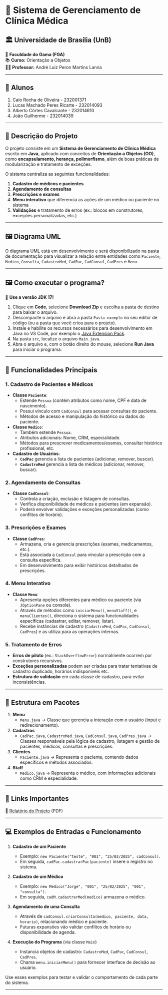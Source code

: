 # 📌 **Sistema de Gerenciamento de Clínica Médica**

## 🏛️ Universidade de Brasília (UnB)  
📍 **Faculdade do Gama (FGA)**  
📚 **Curso:** Orientação a Objetos  
👨‍🏫 **Professor:** André Luiz Peron Martins Lanna  

---

## 👥 **Alunos**  
1. Caio Rocha de Oliveira - 232001371  
2. Lucas Machado Peres Ricarte - 232014093  
3. Alberto Côrtes Cavalcante - 232014610  
4. João Guilherme - 232014039  

---

## 📖 **Descrição do Projeto**  
O projeto consiste em um **Sistema de Gerenciamento de Clínica Médica** escrito em **Java**, aplicado com conceitos de **Orientação a Objetos (OO)**, como **encapsulamento, herança, polimorfismo**, além de boas práticas de modularização e tratamento de exceções.  

O sistema centraliza as seguintes funcionalidades:  
1. **Cadastro de médicos e pacientes**  
2. **Agendamento de consultas**  
3. **Prescrições e exames**  
4. **Menu interativo** que diferencia as ações de um médico ou paciente no sistema  
5. **Validações** e tratamento de erros (ex.: blocos em construtores, exceções personalizadas, etc.)

---

## 🖼️ **Diagrama UML**  
O diagrama UML está em desenvolvimento e será disponibilizado na pasta de documentação para visualizar a relação entre entidades como `Paciente`, `Medico`, `Consulta`, `CadastroMed`, `CadPac`, `CadConsul`, `CadPres` e `Menu`.

---

## 🖼️ **Como executar o programa?**

📌 **Use a versão JDK 17!**

1. Clique em **Code**, selecione **Download Zip** e escolha a pasta de destino para baixar o arquivo.  
2. Descompacte o arquivo e abra a pasta `Pasta-exemplo` no seu editor de código (ou a pasta que você criou para o projeto).  
3. Instale e habilite os recursos necessários para desenvolvimento em Java no VS Code, por exemplo o [Java Extension Pack](https://marketplace.visualstudio.com/items?itemName=vscjava.vscode-java-pack).  
4. Na pasta `src`, localize o arquivo `Main.java`.  
5. Abra o arquivo e, com o botão direito do mouse, selecione **Run Java** para iniciar o programa.  

---

## 🎯 **Funcionalidades Principais**

### 1. Cadastro de Pacientes e Médicos  
- **Classe `Paciente`**:  
  - Estende `Pessoa` (contém atributos como nome, CPF e data de nascimento).  
  - Possui vínculo com `CadConsul` para acessar consultas do paciente.  
  - Métodos de acesso e manipulação do histórico ou dados do paciente.  
- **Classe `Medico`**:  
  - Também estende `Pessoa`.  
  - Atributos adicionais: Nome, CRM, especialidade.  
  - Métodos para prescrever medicamentos/exames, consultar histórico profissional, etc.  
- **Cadastro de Usuários**:  
  - **`CadPac`** gerencia a lista de pacientes (adicionar, remover, buscar).  
  - **`CadastroMed`** gerencia a lista de médicos (adicionar, remover, buscar).  

### 2. Agendamento de Consultas  
- **Classe `CadConsul`**:  
  - Controla a criação, exclusão e listagem de consultas.  
  - Verifica disponibilidade de médicos e pacientes (em expansão).  
  - Poderá envolver validações e exceções personalizadas (como conflitos de horário).  

### 3. Prescrições e Exames  
- **Classe `CadPres`**:  
  - Armazena, cria e gerencia prescrições (exames, medicamentos, etc.).  
  - Está associada a `CadConsul` para vincular a prescrição com a consulta específica.  
  - Em desenvolvimento para exibir históricos detalhados de prescrições.  

### 4. Menu Interativo  
- **Classe `Menu`**:  
  - Apresenta opções diferentes para médico ou paciente (via `JOptionPane` ou console).  
  - Através de métodos como `iniciarMenu()`, `menuStaff()`, e `menuClientes()`, direciona o sistema para funcionalidades específicas (cadastrar, editar, remover, listar).  
  - Recebe instâncias de cadastro (`CadastroMed`, `CadPac`, `CadConsul`, `CadPres`) e as utiliza para as operações internas.  

### 5. Tratamento de Erros  
- **Erros de piloto** (ex.: `StackOverflowError`) normalmente ocorrem por construtores recursivos.  
- **Exceções personalizadas** podem ser criadas para tratar tentativas de cadastro duplicado, horários indisponíveis etc.  
- **Estrutura de validação** em cada classe de cadastro, para evitar inconsistências.

---

## 🔧 **Estrutura em Pacotes**

1. **Menu**  
   - `Menu.java` → Classe que gerencia a interação com o usuário (input e redirecionamento).  
2. **Cadastros**  
   - `CadPac.java`, `CadastroMed.java`, `CadConsul.java`, `CadPres.java` → Classes responsáveis pela lógica de cadastro, listagem e gestão de pacientes, médicos, consultas e prescrições.  
3. **Clientes**  
   - `Paciente.java` → Representa o paciente, contendo dados específicos e métodos associados.  
4. **Staff**  
   - `Medico.java` → Representa o médico, com informações adicionais como CRM e especialidade.  

---

## 📎 **Links Importantes**  
📄 [Relatório do Projeto](https://docs.google.com/document/d/1fNnKa6suEFJWIc99kBT06Rlkf1g5YCdsVFzcoOHz3Hs/edit?tab=t.0) (PDF)

---

## 💻 **Exemplos de Entradas e Funcionamento**

1. **Cadastro de um Paciente**  
   - Exemplo: `new Paciente("teste", "001", "25/02/2025", cadConsul)`.  
   - Em seguida, `cadPac.cadastrarPac(paciente)` insere o registro no sistema.  

2. **Cadastro de um Médico**  
   - Exemplo: `new Medico("Jorge", "001", "25/02/2025", "001", "consulta")`.  
   - Em seguida, `cadM.cadastrarMed(medico)` armazena o médico.  

3. **Agendamento de uma Consulta**  
   - Através de `cadConsul.criarConsulta(medico, paciente, data, horario)`, relacionando médico e paciente.  
   - Futuras expansões vão validar conflitos de horário ou disponibilidade de agenda.  

4. **Execução do Programa** (via classe `Main`)  
   - Instancia objetos de cadastro: `CadastroMed`, `CadPac`, `CadConsul`, `CadPres`.  
   - Chama `menu.iniciarMenu()` para fornecer interface de decisão ao usuário.  

Use esses exemplos para testar e validar o comportamento de cada parte do sistema.  

---

